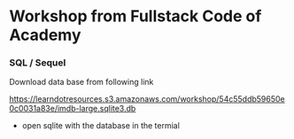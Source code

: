 # Workshop from Fullstack Code of Academy

### SQL / Sequel

Download data base from following link

https://learndotresources.s3.amazonaws.com/workshop/54c55ddb59650e0c0031a83e/imdb-large.sqlite3.db

- open sqlite with the database in the termial
